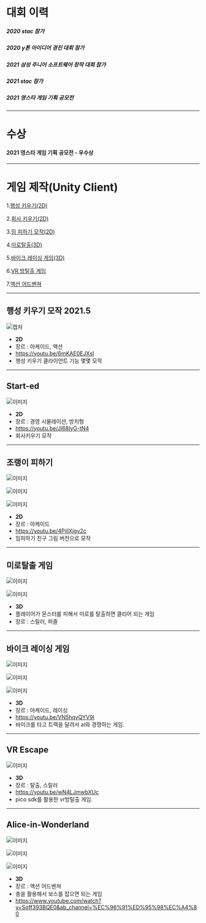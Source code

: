 # 대회 이력   

##### 2020 stac 참가   
##### 2020 y톤 아이디어 경진 대회 참가   
##### 2021 삼성 주니어 소프트웨어 창작 대회 참가   
##### 2021 stac 참가   
##### 2021 영스타 게임 기획 공모전   

---   
   
# 수상  

#### 2021 영스타 게임 기획 공모전 - 우수상   
   
---   
   
# 게임 제작(Unity Client)
1.[행성 키우기(2D)](#행성-키우기-모작-2021.5)   

2.[회사 키우기(2D)](#start-ed)   

3.[밈 피하기 모작(2D)](#조랭이-피하기)  

4.[미로탈출(3D)](#미로탈출-게임)   

5.[바이크 레이싱 게임(3D)](#boost-on)  

6.[VR 방탈출 게임](#vr-escape)

7.[액션 어드벤쳐](#alice-in-wonderland)

---
    

## 행성 키우기 모작 2021.5
![캡처](https://cdn.discordapp.com/attachments/892285347352936470/930485728905932820/unknown.png)
+ **2D**
+ 장르 : 아케이드, 액션
+ https://youtu.be/6mKAE0EJXsI
+ 행성 키우기 클라이언트 기능 몇몇 모작

---
    

## Start-ed
![이미지](https://cdn.discordapp.com/attachments/892285347352936470/930487972170702968/unknown.png)
+ **2D**
+ 장르 : 경영 시물레이션, 방치형
+ https://youtu.be/JI68IyG-tN4   
+ 회사키우기 모작  
   
---  


## 조랭이 피하기
![이미지](https://cdn.discordapp.com/attachments/892285347352936470/930509620991102976/unknown.png)  

![이미지](https://cdn.discordapp.com/attachments/892285347352936470/930489210517995590/unknown.png)  

![이미지](https://cdn.discordapp.com/attachments/892285347352936470/930510038890577920/unknown.png)

+ **2D**
+ 장르 : 아케이드
+ https://youtu.be/4PjilXjgy2c   
+ 밈피하기 친구 그림 버전으로 모작   
  
---   
   

## 미로탈출 게임
![이미지](https://cdn.discordapp.com/attachments/771566099962920991/796405480393670706/unknown.png)  

![이미지](https://cdn.discordapp.com/attachments/771566099962920991/796406682087325736/unknown.png) 
+ **3D**
+ 플레이어가 몬스터를 피해서 미로를 탈출하면 클리어 되는 게임
+ 장르 : 스릴러, 퍼즐
   
---  

      
## 바이크 레이싱 게임
![이미지](https://cdn.discordapp.com/attachments/892285347352936470/930510454109904956/unknown.png)  

![이미지](https://cdn.discordapp.com/attachments/892285347352936470/930491981010960504/unknown.png)  

![이미지](https://cdn.discordapp.com/attachments/892285347352936470/930511514442543104/unknown.png)
+ **3D**
+ 장르 : 아케이드, 레이싱
+ https://youtu.be/VN5hqyQYV9I
+ 바이크를 타고 트랙을 달려서 ai와 경쟁하는 게임.
 
---
   
   
## VR Escape
![이미지](https://cdn.discordapp.com/attachments/892285347352936470/930491453732438066/unknown.png)   
+ **3D**
+ 장르 : 탈출, 스릴러
+ https://youtu.be/wN4LJmwbXUc
+ pico sdk를 활용한 vr방탈출 게임.
   
---  
   
   
## Alice-in-Wonderland
![이미지](https://cdn.discordapp.com/attachments/892285347352936470/930508535589122108/unknown.png)   

![이미지](https://cdn.discordapp.com/attachments/892285347352936470/930508935696367616/unknown.png)   

![이미지](https://cdn.discordapp.com/attachments/892285347352936470/930490923077492736/unknown.png)   

+ **3D**
+ 장르 : 액션 어드벤쳐 
+ 총을 활용해서 보스를 잡으면 되는 게임
+ https://www.youtube.com/watch?v=Sqff393BQE0&ab_channel=%EC%96%91%ED%95%98%EC%A4%80

 
